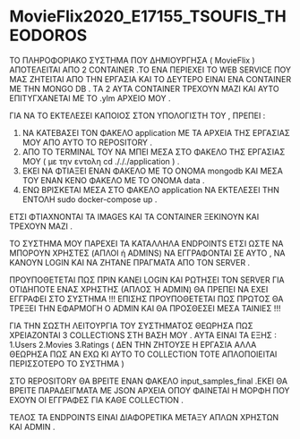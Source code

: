 # MovieFlix2020_E17155_TSOUFIS_THEODOROS

ΤΟ ΠΛΗΡΟΦΟΡΙΑΚΟ ΣΥΣΤΗΜΑ ΠΟΥ ΔΗΜΙΟΥΡΓΗΣΑ ( MovieFlix ) ΑΠΟΤΕΛΕΙΤΑΙ ΑΠΟ 2 CONTAINER .ΤΟ ΕΝΑ ΠΕΡΙΕΧΕΙ ΤΟ WEB SERVICE ΠΟΥ ΜΑΣ ΖΗΤΕΙΤΑΙ ΑΠΟ ΤΗΝ ΕΡΓΑΣΙΑ ΚΑΙ ΤΟ ΔΕΥΤΕΡΟ ΕΙΝΑΙ ΕΝΑ CONTAINER ΜΕ ΤΗΝ MONGO DB . TΑ 2 ΑΥΤΑ CONTAINER ΤΡΕΧΟΥΝ ΜΑΖΙ ΚΑΙ ΑΥΤΟ ΕΠΙΤΥΓΧΑΝΕΤΑΙ ΜΕ ΤΟ .ylm ΑΡΧΕΙΟ ΜΟΥ .

ΓΙΑ ΝΑ ΤΟ ΕΚΤΕΛΕΣΕΙ ΚΑΠΟΙΟΣ ΣΤΟΝ ΥΠΟΛΟΓΙΣΤΗ ΤΟΥ , ΠΡΕΠΕΙ :

1. ΝΑ ΚΑΤΕΒΑΣΕΙ ΤΟΝ ΦΑΚΕΛΟ application ΜΕ ΤΑ ΑΡΧΕΙΑ ΤΗΣ ΕΡΓΑΣΙΑΣ ΜΟΥ ΑΠΟ ΑΥΤΟ ΤΟ REPOSITORY .
2. AΠΟ ΤΟ TERMINAL ΤΟΥ ΝΑ ΜΠΕΙ ΜΕΣΑ ΣΤΟ ΦΑΚΕΛΟ ΤΗΣ ΕΡΓΑΣΙΑΣ ΜΟΥ ( με την εντολη cd ./././application ) .
3. ΕΚΕΙ NΑ ΦΤΙΑΞΕΙ ΕΝΑΝ ΦΑΚΕΛΟ ΜΕ ΤΟ ΟΝΟΜΑ mongodb ΚΑΙ ΜΕΣΑ ΤΟΥ ΕΝΑΝ ΚΕΝΟ ΦΑΚΕΛΟ ΜΕ ΤΟ ΟΝΟΜΑ data . 
4. ΕΝΩ ΒΡΙΣΚΕΤΑΙ ΜΕΣΑ ΣΤΟ ΦΑΚΕΛΟ application ΝA EKΤΕΛΕΣΕΙ ΤΗΝ ΕΝΤΟΛΗ sudo docker-compose up .

ΕΤΣΙ ΦΤΙΑΧΝΟΝΤΑΙ ΤΑ ΙMAGES KAI ΤΑ CONTAINER ΞΕΚΙΝΟΥΝ ΚΑΙ ΤΡΕΧΟΥΝ ΜΑΖΙ .

ΤΟ ΣΥΣΤΗΜΑ ΜΟΥ ΠΑΡΕΧΕΙ ΤΑ ΚΑΤΑΛΛΗΛΑ ENDPOINTS EΤΣΙ ΩΣΤΕ ΝΑ ΜΠΟΡΟΥΝ ΧΡΗΣΤΕΣ (AΠΛΟΙ ή ADMINS) ΝΑ ΕΓΓΡΑΦΟΝΤΑΙ ΣΕ ΑΥΤΟ , ΝΑ ΚΑΝΟΥΝ LOGIN KAI  ΝΑ ΖΗΤΑΝΕ ΠΡΑΓΜΑΤΑ ΑΠΟ ΤΟΝ SERVER .

ΠΡΟΥΠΟΘΕΤΕΤΑΙ ΠΩΣ ΠΡΙΝ ΚΑΝΕΙ LOGIN KAI ΡΩΤΗΣΕΙ ΤΟΝ SERVER ΓΙΑ ΟΤΙΔΗΠΟΤΕ ΕΝΑΣ ΧΡΗΣΤΗΣ (ΑΠΛΟΣ Ή ΑDMIN) ΘΑ ΠΡΕΠΕΙ ΝΑ ΕΧΕΙ ΕΓΓΡΑΦΕΙ ΣΤΟ ΣΥΣΤΗΜΑ !!!
EΠΙΣΗΣ ΠΡΟΥΠΟΘΕΤΕTAI ΠΩΣ ΠΡΩΤΟΣ ΘΑ ΤΡΕΞΕΙ ΤΗΝ ΕΦΑΡΜΟΓΗ Ο ADMIN  ΚΑΙ ΘΑ ΠΡΟΣΘΕΣΕΙ ΜΕΣΑ ΤΑΙΝΙΕΣ !!!

ΓΙΑ ΤΗΝ ΣΩΣΤΗ ΛΕΙΤΟΥΡΓΙΑ ΤΟΥ ΣΥΣΤΗΜΑΤΟΣ ΘΕΩΡΗΣΑ ΠΩΣ ΧΡΕΙΑΖΟΝΤΑΙ 3 COLLECTIONS ΣΤΗ ΒΑΣΗ ΜΟΥ . ΑΥΤΑ ΕΙΝΑΙ ΤΑ ΕΞΗΣ :
1.Users
2.Movies
3.Ratings ( ΔΕΝ ΤΗΝ ΖΗΤΟΥΣΕ Η ΕΡΓΑΣΙΑ ΑΛΛΑ ΘΕΩΡΗΣΑ ΠΩΣ ΑΝ ΕΧΩ ΚΙ ΑΥΤΟ ΤΟ COLLECTION ΤΟΤΕ ΑΠΛΟΠΟΙΕΙΤΑΙ ΠΕΡΙΣΣΟΤΕΡΟ ΤΟ ΣΥΣΤΗΜΑ )

ΣΤΟ REPOSITORY ΘΑ ΒΡΕΙΤΕ ΕΝΑΝ ΦΑΚΕΛΟ input_samples_final .EKEI ΘΑ ΒΡΕΙΤΕ ΠΑΡΑΔΕΙΓΜΑΤΑ ΜΕ JSON ΑΡΧΕΙΑ ΟΠΟΥ ΦΑΙΝΕΤΑΙ Η ΜΟΡΦΗ ΠΟΥ ΕΧΟΥΝ ΟΙ ΕΓΓΡΑΦΕΣ ΓΙΑ ΚΑΘΕ COLLECTION .

ΤΕΛΟΣ ΤΑ ENDPOINTS ΕΙΝΑΙ ΔΙΑΦΟΡΕΤΙΚΑ ΜΕΤΑΞΥ ΑΠΛΩΝ ΧΡΗΣΤΩΝ ΚΑΙ ADMIN . 
